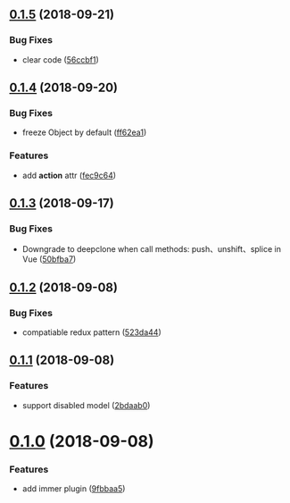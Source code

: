 <a name="0.1.5"></a>
## [0.1.5](https://github.com/TalkingData/rxloop-immer/compare/v0.1.4...v0.1.5) (2018-09-21)


### Bug Fixes

* clear code ([56ccbf1](https://github.com/TalkingData/rxloop-immer/commit/56ccbf1))



<a name="0.1.4"></a>
## [0.1.4](https://github.com/TalkingData/rxloop-immer/compare/v0.1.3...v0.1.4) (2018-09-20)


### Bug Fixes

* freeze Object by default ([ff62ea1](https://github.com/TalkingData/rxloop-immer/commit/ff62ea1))


### Features

* add __action__ attr ([fec9c64](https://github.com/TalkingData/rxloop-immer/commit/fec9c64))



<a name="0.1.3"></a>
## [0.1.3](https://github.com/TalkingData/rxloop-immer/compare/v0.1.2...v0.1.3) (2018-09-17)


### Bug Fixes

* Downgrade to deepclone when call methods: push、unshift、splice in Vue ([50bfba7](https://github.com/TalkingData/rxloop-immer/commit/50bfba7))



<a name="0.1.2"></a>
## [0.1.2](https://github.com/TalkingData/rxloop-immer/compare/v0.1.1...v0.1.2) (2018-09-08)


### Bug Fixes

* compatiable redux pattern ([523da44](https://github.com/TalkingData/rxloop-immer/commit/523da44))



<a name="0.1.1"></a>
## [0.1.1](https://github.com/TalkingData/rxloop-immer/compare/v0.1.0...v0.1.1) (2018-09-08)


### Features

* support disabled model ([2bdaab0](https://github.com/TalkingData/rxloop-immer/commit/2bdaab0))



<a name="0.1.0"></a>
# [0.1.0](https://github.com/TalkingData/rxloop-immer/compare/9fbbaa5...v0.1.0) (2018-09-08)


### Features

* add immer plugin ([9fbbaa5](https://github.com/TalkingData/rxloop-immer/commit/9fbbaa5))



